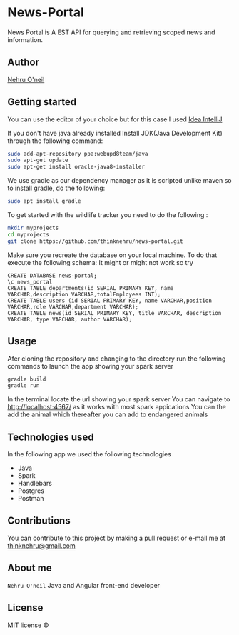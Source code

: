 # News-Portal
News Portal is A EST API for querying and retrieving scoped news and information.  

## Author
[Nehru O'neil](https://github.com/thinknehru)

## Getting started
You can use the editor of your choice but for this case I used [Idea IntelliJ](https://www.jetbrains.com/idea/download/)

If you don't have java already installed
Install JDK(Java Development Kit) through the following command:
```bash
sudo add-apt-repository ppa:webupd8team/java
sudo apt-get update
sudo apt-get install oracle-java8-installer
```
We use gradle as our dependency manager as it is scripted unlike maven so to install gradle, do the following:
```bash
sudo apt install gradle
```
To get started with the wildlife tracker you need to do the following :
```bash
mkdir myprojects
cd myprojects
git clone https://github.com/thinknehru/news-portal.git
```
Make sure you recreate the database on your local machine. To do that execute the following schema:
It might or might not work so try
```$xslt
CREATE DATABASE news-portal;
\c news_portal
CREATE TABLE departments(id SERIAL PRIMARY KEY, name VARCHAR,description VARCHAR,totalEmployees INT);
CREATE TABLE users (id SERIAL PRIMARY KEY, name VARCHAR,position VARCHAR,role VARCHAR,department VARCHAR);
CREATE TABLE news(id SERIAL PRIMARY KEY, title VARCHAR, description VARCHAR, type VARCHAR, author VARCHAR);
```

## Usage
Afer cloning the repository and changing to the directory run the following commands to launch the app
showing your spark server
```bash
gradle build
gradle run
```
In the terminal locate the url showing your spark server
You can navigate to [http://localhost:4567/](http://localhost:4567/) as it works with most spark appications
You can the add the animal which thereafter you can add to endangered animals

## Technologies used
In the following app we used the following technologies
* Java
* Spark
* Handlebars
* Postgres
* Postman

## Contributions
You can contribute to this project by making a pull request or e-mail me at thinknehru@gmail.com

## About me
`Nehru O'neil` Java and Angular front-end developer

## License
MIT license &copy;